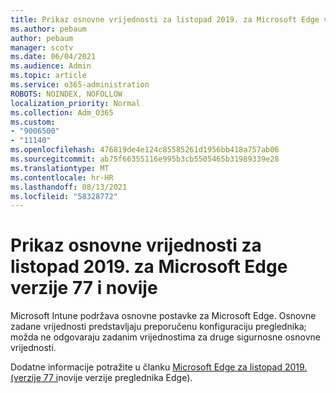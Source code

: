 ```yaml
---
title: Prikaz osnovne vrijednosti za listopad 2019. za Microsoft Edge verzije 77 i novije
ms.author: pebaum
author: pebaum
manager: scotv
ms.date: 06/04/2021
ms.audience: Admin
ms.topic: article
ms.service: o365-administration
ROBOTS: NOINDEX, NOFOLLOW
localization_priority: Normal
ms.collection: Adm_O365
ms.custom:
- "9006500"
- "11140"
ms.openlocfilehash: 476819de4e124c85585261d1956bb418a757ab06
ms.sourcegitcommit: ab75f66355116e995b3cb5505465b31989339e28
ms.translationtype: MT
ms.contentlocale: hr-HR
ms.lasthandoff: 08/13/2021
ms.locfileid: "58328772"
---
```

# <a name="view-the-october-2019-baseline-for-microsoft-edge-versions-77-and-later"></a>Prikaz osnovne vrijednosti za listopad 2019. za Microsoft Edge verzije 77 i novije

Microsoft Intune podržava osnovne postavke za Microsoft Edge. Osnovne zadane vrijednosti predstavljaju preporučenu konfiguraciju preglednika; možda ne odgovaraju zadanim vrijednostima za druge sigurnosne osnovne vrijednosti.

Dodatne informacije potražite u članku [Microsoft Edge za listopad 2019. (verzije 77 i](https://docs.microsoft.com/mem/intune/protect/security-baseline-settings-edge?pivots=edge-october-2019)novije verzije preglednika Edge).